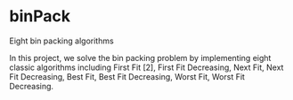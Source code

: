 # binPack
Eight bin packing algorithms


In this project, we solve the bin packing problem by implementing eight classic algorithms including First Fit [2], First Fit Decreasing, Next Fit, Next Fit Decreasing, Best Fit, Best Fit Decreasing, Worst Fit, Worst Fit Decreasing.
